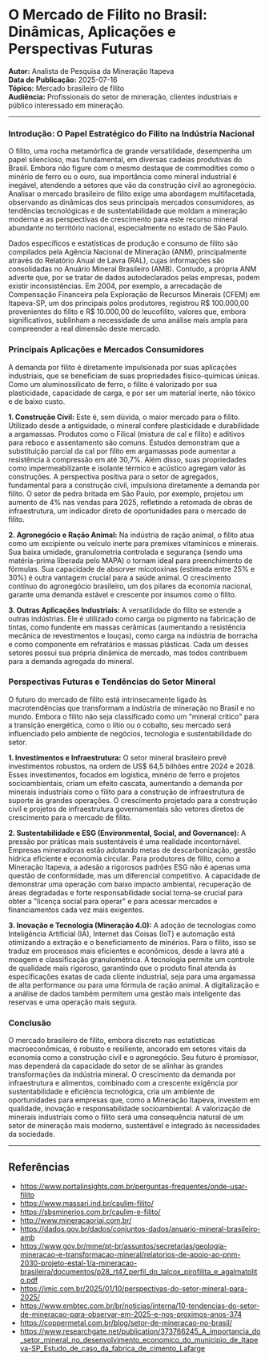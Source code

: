 # O Mercado de Filito no Brasil: Dinâmicas, Aplicações e Perspectivas Futuras

**Autor:** Analista de Pesquisa da Mineração Itapeva  
**Data de Publicação:** 2025-07-16  
**Tópico:** Mercado brasileiro de filito  
**Audiência:** Profissionais do setor de mineração, clientes industriais e público interessado em mineração.

---

### Introdução: O Papel Estratégico do Filito na Indústria Nacional

O filito, uma rocha metamórfica de grande versatilidade, desempenha um papel silencioso, mas fundamental, em diversas cadeias produtivas do Brasil. Embora não figure com o mesmo destaque de commodities como o minério de ferro ou o ouro, sua importância como mineral industrial é inegável, atendendo a setores que vão da construção civil ao agronegócio. Analisar o mercado brasileiro de filito exige uma abordagem multifacetada, observando as dinâmicas dos seus principais mercados consumidores, as tendências tecnológicas e de sustentabilidade que moldam a mineração moderna e as perspectivas de crescimento para este recurso mineral abundante no território nacional, especialmente no estado de São Paulo.

Dados específicos e estatísticas de produção e consumo de filito são compilados pela Agência Nacional de Mineração (ANM), principalmente através do Relatório Anual de Lavra (RAL), cujas informações são consolidadas no Anuário Mineral Brasileiro (AMB). Contudo, a própria ANM adverte que, por se tratar de dados autodeclarados pelas empresas, podem existir inconsistências. Em 2004, por exemplo, a arrecadação de Compensação Financeira pela Exploração de Recursos Minerais (CFEM) em Itapeva-SP, um dos principais polos produtores, registrou R$ 100.000,00 provenientes do filito e R$ 10.000,00 do leucofilito, valores que, embora significativos, sublinham a necessidade de uma análise mais ampla para compreender a real dimensão deste mercado.

### Principais Aplicações e Mercados Consumidores

A demanda por filito é diretamente impulsionada por suas aplicações industriais, que se beneficiam de suas propriedades físico-químicas únicas. Como um aluminossilicato de ferro, o filito é valorizado por sua plasticidade, capacidade de carga, e por ser um material inerte, não tóxico e de baixo custo.

**1. Construção Civil:** Este é, sem dúvida, o maior mercado para o filito. Utilizado desde a antiguidade, o mineral confere plasticidade e durabilidade a argamassas. Produtos como o Filical (mistura de cal e filito) e aditivos para reboco e assentamento são comuns. Estudos demonstram que a substituição parcial da cal por filito em argamassas pode aumentar a resistência à compressão em até 30,7%. Além disso, suas propriedades como impermeabilizante e isolante térmico e acústico agregam valor às construções. A perspectiva positiva para o setor de agregados, fundamental para a construção civil, impulsiona diretamente a demanda por filito. O setor de pedra britada em São Paulo, por exemplo, projetou um aumento de 4% nas vendas para 2025, refletindo a retomada de obras de infraestrutura, um indicador direto de oportunidades para o mercado de filito.

**2. Agronegócio e Ração Animal:** Na indústria de ração animal, o filito atua como um excipiente ou veículo inerte para premixes vitamínicos e minerais. Sua baixa umidade, granulometria controlada e segurança (sendo uma matéria-prima liberada pelo MAPA) o tornam ideal para preenchimento de fórmulas. Sua capacidade de absorver micotoxinas (estimada entre 25% e 30%) é outra vantagem crucial para a saúde animal. O crescimento contínuo do agronegócio brasileiro, um dos pilares da economia nacional, garante uma demanda estável e crescente por insumos como o filito.

**3. Outras Aplicações Industriais:** A versatilidade do filito se estende a outras indústrias. Ele é utilizado como carga ou pigmento na fabricação de tintas, como fundente em massas cerâmicas (aumentando a resistência mecânica de revestimentos e louças), como carga na indústria de borracha e como componente em refratários e massas plásticas. Cada um desses setores possui sua própria dinâmica de mercado, mas todos contribuem para a demanda agregada do mineral.

### Perspectivas Futuras e Tendências do Setor Mineral

O futuro do mercado de filito está intrinsecamente ligado às macrotendências que transformam a indústria de mineração no Brasil e no mundo. Embora o filito não seja classificado como um "mineral crítico" para a transição energética, como o lítio ou o cobalto, seu mercado será influenciado pelo ambiente de negócios, tecnologia e sustentabilidade do setor.

**1. Investimentos e Infraestrutura:** O setor mineral brasileiro prevê investimentos robustos, na ordem de US$ 64,5 bilhões entre 2024 e 2028. Esses investimentos, focados em logística, minério de ferro e projetos socioambientais, criam um efeito cascata, aumentando a demanda por minerais industriais como o filito para a construção de infraestrutura de suporte às grandes operações. O crescimento projetado para a construção civil e projetos de infraestrutura governamentais são vetores diretos de crescimento para o mercado de filito.

**2. Sustentabilidade e ESG (Environmental, Social, and Governance):** A pressão por práticas mais sustentáveis é uma realidade incontornável. Empresas mineradoras estão adotando metas de descarbonização, gestão hídrica eficiente e economia circular. Para produtores de filito, como a Mineração Itapeva, a adesão a rigorosos padrões ESG não é apenas uma questão de conformidade, mas um diferencial competitivo. A capacidade de demonstrar uma operação com baixo impacto ambiental, recuperação de áreas degradadas e forte responsabilidade social torna-se crucial para obter a "licença social para operar" e para acessar mercados e financiamentos cada vez mais exigentes.

**3. Inovação e Tecnologia (Mineração 4.0):** A adoção de tecnologias como Inteligência Artificial (IA), Internet das Coisas (IoT) e automação está otimizando a extração e o beneficiamento de minérios. Para o filito, isso se traduz em processos mais eficientes e econômicos, desde a lavra até a moagem e classificação granulométrica. A tecnologia permite um controle de qualidade mais rigoroso, garantindo que o produto final atenda às especificações exatas de cada cliente industrial, seja para uma argamassa de alta performance ou para uma fórmula de ração animal. A digitalização e a análise de dados também permitem uma gestão mais inteligente das reservas e uma operação mais segura.

### Conclusão

O mercado brasileiro de filito, embora discreto nas estatísticas macroeconômicas, é robusto e resiliente, ancorado em setores vitais da economia como a construção civil e o agronegócio. Seu futuro é promissor, mas dependerá da capacidade do setor de se alinhar às grandes transformações da indústria mineral. O crescimento da demanda por infraestrutura e alimentos, combinado com a crescente exigência por sustentabilidade e eficiência tecnológica, cria um ambiente de oportunidades para empresas que, como a Mineração Itapeva, investem em qualidade, inovação e responsabilidade socioambiental. A valorização de minerais industriais como o filito será uma consequência natural de um setor de mineração mais moderno, sustentável e integrado às necessidades da sociedade.

---

## Referências

- https://www.portalinsights.com.br/perguntas-frequentes/onde-usar-filito
- https://www.massari.ind.br/caulim-filito/
- https://sbsminerios.com.br/caulim-e-filito/
- http://www.mineracaoriaj.com.br/
- https://dados.gov.br/dados/conjuntos-dados/anuario-mineral-brasileiro-amb
- https://www.gov.br/mme/pt-br/assuntos/secretarias/geologia-mineracao-e-transformacao-mineral/relatorios-de-apoio-ao-pnm-2030-projeto-estal-1/a-mineracao-brasileira/documentos/p28_rt47_perfil_do_talcox_pirofilita_e_agalmatolito.pdf
- https://imic.com.br/2025/01/10/perspectivas-do-setor-mineral-para-2025/
- https://www.embtec.com.br/br/noticias/interna/10-tendencias-do-setor-de-mineracao-para-observar-em-2025-e-nos-proximos-anos-374
- https://coppermetal.com.br/blog/setor-de-mineracao-no-brasil/
- https://www.researchgate.net/publication/373766245_A_importancia_do_setor_mineral_no_desenvolvimento_economico_do_municipio_de_Itapeva-SP_Estudo_de_caso_da_fabrica_de_cimento_Lafarge
